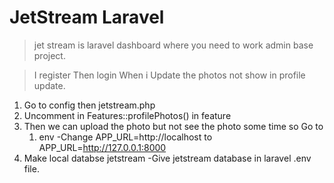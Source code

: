 # JetStream Laravel
> jet stream is laravel dashboard where you need to work admin base project.

> I register Then login
When i Update the photos not show in profile update.

1. Go to config then jetstream.php
2. Uncomment in  Features::profilePhotos() in feature
3. Then we can upload the photo but not see the photo some time so Go to
   1. env
       -Change APP_URL=http://localhost to APP_URL=http://127.0.0.1:8000
4. Make local databse jetstream
    -Give jetstream  database in laravel .env file.

